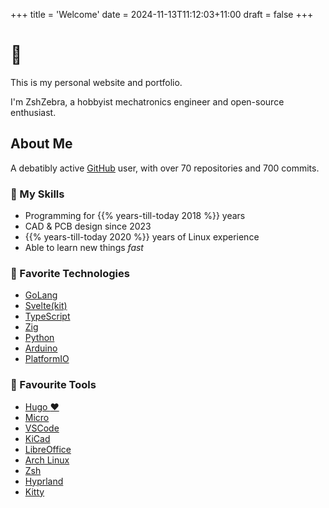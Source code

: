 +++
title = 'Welcome'
date = 2024-11-13T11:12:03+11:00
draft = false
+++

# :wave:

This is my personal website and portfolio.

I'm ZshZebra, a hobbyist mechatronics engineer and open-source enthusiast.

## About Me

A debatibly active [GitHub](https://github.com/zshzebra) user, with over 70 repositories and 700 commits.

### :briefcase: My Skills

-   Programming for {{% years-till-today 2018 %}} years
-   CAD & PCB design since 2023
-   {{% years-till-today 2020 %}} years of Linux experience
-   Able to learn new things _fast_

### :rocket: Favorite Technologies

-   [GoLang](https://golang.org/)
-   [Svelte(kit)](https://svelte.dev/)
-   [TypeScript](https://www.typescriptlang.org/)
-   [Zig](https://ziglang.org/)
-   [Python](https://www.python.org/)
-   [Arduino](https://www.arduino.cc/)
-   [PlatformIO](https://platformio.org/)

### :wrench: Favourite Tools

-   [Hugo :heart:](https://gohugo.io/)
-   [Micro](https://micro-editor.github.io/)
-   [VSCode](https://code.visualstudio.com/)
-   [KiCad](https://kicad.org/)
-   [LibreOffice](https://www.libreoffice.org/)
-   [Arch Linux](https://archlinux.org/)
-   [Zsh](https://www.zsh.org/)
-   [Hyprland](https://hyprland.org/)
-   [Kitty](https://sw.kovidgoyal.net/kitty/)
